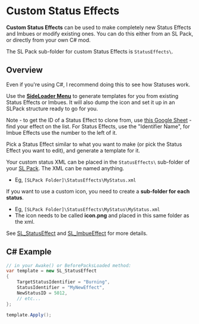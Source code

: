 # Custom Status Effects

<b>Custom Status Effects</b> can be used to make completely new Status Effects and Imbues or modify existing ones. You can do this either from an SL Pack, or directly from your own C# mod.

The SL Pack sub-folder for custom Status Effects is `StatusEffects\`.

## Overview

Even if you're using C#, I recommend doing this to see how Statuses work.

Use the <b>[SideLoader Menu](Basics/SLMenu.md)</b> to generate templates for you from existing Status Effects or Imbues. It will also dump the icon and set it up in an SLPack structure ready to go for you.

Note - to get the ID of a Status Effect to clone from, use [this Google Sheet](https://docs.google.com/spreadsheets/d/1btxPTmgeRqjhqC5dwpPXWd49-_tX_OVLN1Uvwv525K4/edit#gid=1969601658) - find your effect on the list. For Status Effects, use the "Identifier Name", for Imbue Effects use the number to the left of it.

Pick a Status Effect similar to what you want to make (or pick the Status Effect you want to edit), and generate a template for it.

Your custom status XML can be placed in the `StatusEffects\` sub-folder of your [SL Pack](Basics/SLPacks.md). The XML can be named anything.
* Eg, `[SLPack Folder]\StatusEffects\MyStatus.xml`

If you want to use a custom icon, you need to create a <b>sub-folder for each status</b>.
* Eg, `[SLPack Folder]\StatusEffects\MyStatus\MyStatus.xml`
* The icon needs to be called <b>icon.png</b> and placed in this same folder as the xml.

See [SL_StatusEffect](API/SL_StatusEffect.md) and [SL_ImbueEffect](API/SL_ImbueEffect.md) for more details.

## C# Example
```csharp
// in your Awake() or BeforePacksLoaded method:
var template = new SL_StatusEffect 
{
    TargetStatusIdentifier = "Burning",
    StatusIdentifier = "MyNewEffect",
    NewStatusID = 5012,
    // etc...
};

template.Apply();
```
